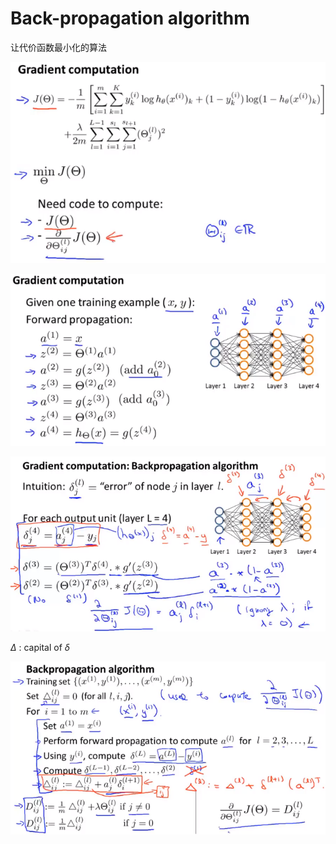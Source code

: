 # Back-propagation algorithm

让代价函数最小化的算法

![image-20210503090753743](..\image\image-20210503090753743.png)



![image-20210503091011590](..\image\image-20210503091011590.png)



![image-20210503091714320](..\image\image-20210503091714320.png)



$\Delta$ : capital of $\delta$ 

![image-20210503092225231](..\image\image-20210503092225231.png)